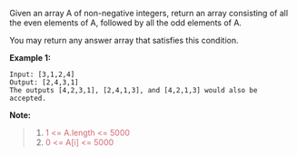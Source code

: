 Given an array A of non-negative integers, return an array consisting of all the even elements of A, followed by all the odd elements of A.

You may return any answer array that satisfies this condition.

 

**Example 1:**

```
Input: [3,1,2,4]
Output: [2,4,3,1]
The outputs [4,2,3,1], [2,4,1,3], and [4,2,1,3] would also be accepted.
```
 

**Note:**

> 1. <span style="color: #D26770;">1 <= A.length <= 5000</span>
> 2. <span style="color: #D26770;">0 <= A[i] <= 5000</span>